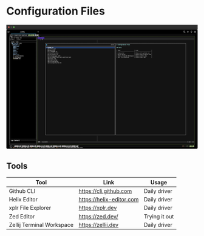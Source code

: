 # Configuration Files

![zellij-example](./assets/zellij-example.png)

## Tools

| Tool                      | Link                     | Usage         |
| ------------------------- | ------------------------ | ------------- |
| Github CLI                | https://cli.github.com   | Daily driver  |
| Helix Editor              | https://helix-editor.com | Daily driver  |
| xplr File Explorer        | https://xplr.dev         | Daily driver  |
| Zed Editor                | https://zed.dev/         | Trying it out |
| Zellij Terminal Workspace | https://zellij.dev       | Daily driver  |
